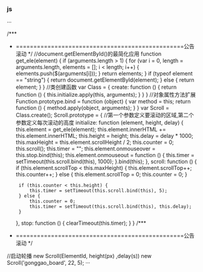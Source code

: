 ### js
···

/***
 * ================================================公告滚动
 */
//document.getElementById()的最简化应用
function get_ele(element) {
    if (arguments.length > 1) {
        for (var i = 0, length = arguments.length, elements = []; i < length; i++) {
            elements.push($(arguments[i]));
        }
        return elements;
    }
    if (typeof element == "string") {
        return document.getElementById(element);
    } else {
        return element;
    }
}
//类创建函数
var Class = {
    create: function () {
        return function () {
            this.initialize.apply(this, arguments);
        }
    }
}
//对象属性方法扩展
Function.prototype.bind = function (object) {
    var method = this;
    return function () {
        method.apply(object, arguments);
    }
}
var Scroll = Class.create();
Scroll.prototype = {
    //第一个参数定义要滚动的区域,第二个参数定义每次滚动的高度
    initialize: function (element, height, delay) {
        this.element = get_ele(element);
        this.element.innerHTML += this.element.innerHTML;
        this.height = height;
        this.delay = delay * 1000;
        this.maxHeight = this.element.scrollHeight / 2;
        this.counter = 0;
        this.scroll();
        this.timer = "";
        this.element.onmouseover = this.stop.bind(this);
        this.element.onmouseout = function () {
            this.timer = setTimeout(this.scroll.bind(this), 1000);
        }.bind(this);
    },
    scroll: function () {
        if (this.element.scrollTop < this.maxHeight) {
            this.element.scrollTop++;
            this.counter++;
        } else {
            this.element.scrollTop = 0;
            this.counter = 0;
        }

        if (this.counter < this.height) {
            this.timer = setTimeout(this.scroll.bind(this), 5);
        } else {
            this.counter = 0;
            this.timer = setTimeout(this.scroll.bind(this), this.delay);
        }
    },
    stop: function () {
        clearTimeout(this.timer);
    }
}
/***
 * ================================================公告滚动
 */


//启动轮播 new Scroll(ElementId, height(px) ,delay(s))
new Scroll('gonggao_board', 22, 5);
···